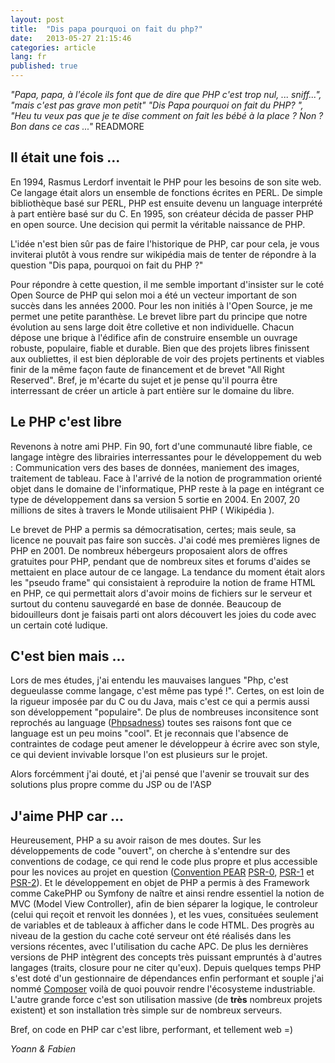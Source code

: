 ```yaml
---
layout: post
title:  "Dis papa pourquoi on fait du php?" 
date:   2013-05-27 21:15:46
categories: article
lang: fr
published: true
---
```


_"Papa, papa, à l'école ils font que de dire que PHP c'est trop nul, ... sniff...", "mais c'est pas grave mon petit" "Dis Papa pourquoi on fait du PHP? ", "Heu tu veux pas que je te dise comment on fait les bébé à la place ? Non ? Bon dans ce cas ..."_
READMORE
## Il était une fois ...

En 1994, Rasmus Lerdorf inventait le PHP pour les besoins de son site web. Ce langage était alors un ensemble de fonctions écrites
en PERL. De simple bibliothèque basé sur PERL, PHP est ensuite devenu un language interprété à part entière basé sur du C.
En 1995, son créateur décida de passer PHP en open source. Une decision qui permit la véritable naissance de PHP.

L'idée n'est bien sûr pas de faire l'historique de PHP, car pour cela, je vous inviterai plutôt à vous rendre sur wikipédia
mais de tenter de répondre à la question "Dis papa, pourquoi on fait du PHP ?"

Pour répondre à cette question, il me semble important d'insister sur le coté Open Source de PHP qui selon moi a été un 
vecteur important de son succès dans les années 2000. Pour les non initiés à l'Open Source, je me permet une petite paranthèse. 
Le brevet libre part du principe que notre évolution au sens large doit être colletive et non individuelle. Chacun dépose une brique à l'édifice
afin de construire ensemble un ouvrage robuste, populaire, fiable et durable. Bien que des projets libres finissent aux oubliettes,
il est bien déplorable de voir des projets pertinents et viables finir de la même façon faute de financement et de brevet "All Right Reserved". 
Bref, je m'écarte du sujet et je pense qu'il pourra être interressant de créer un article à part entière sur le domaine du libre.

## Le PHP c'est libre

Revenons à notre ami PHP. Fin 90, fort d'une communauté libre fiable, ce langage intègre des librairies interressantes pour 
le développement du web : Communication vers des bases de données, maniement des images, traitement de tableau. 
Face à l'arrivé de la notion de programmation orienté objet dans le domaine de l'informatique, PHP reste à la page en intégrant
ce type de développement dans sa version 5 sortie en 2004. En 2007, 20 millions de sites à travers le Monde utilisaient PHP
( Wikipédia ).

Le brevet de PHP a permis sa démocratisation, certes; mais seule, sa licence ne pouvait pas faire son succès.
J'ai codé mes premières lignes de PHP en 2001. De nombreux hébergeurs proposaient alors de offres gratuites pour PHP, pendant
que de nombreux sites et forums d'aides se mettaient en place autour de ce langage. La tendance du moment était alors les
"pseudo frame" qui consistaient à reproduire la notion de frame HTML en PHP, ce qui permettait alors d'avoir moins de fichiers
sur le serveur et surtout du contenu sauvegardé en base de donnée. Beaucoup de bidouilleurs dont je faisais parti ont alors découvert
les joies du code avec un certain coté ludique.

## C'est bien mais ...

Lors de mes études, j'ai entendu les mauvaises langues "Php, c'est degueulasse comme langage, c'est même pas typé !".
Certes, on est loin de la rigueur imposée par du C ou du Java, mais c'est ce qui a permis aussi son développement "populaire". De plus de nombreuses inconsitence sont reprochés au language ([Phpsadness](http://phpsadness.com/)) toutes ses raisons font que ce language est un peu moins "cool".
Et je reconnais que l'absence de contraintes de codage peut amener le développeur à écrire avec son style, ce qui devient invivable lorsque l'on est plusieurs sur le projet. 

Alors forcémment j'ai douté, et j'ai pensé que l'avenir se trouvait sur des solutions plus propre comme du JSP ou de l'ASP

## J'aime PHP car ...

Heureusement, PHP a su avoir raison de mes doutes. Sur les développements de code "ouvert", on cherche à s'entendre sur des conventions de codage, ce qui rend le code plus propre et plus accessible pour les novices au projet en question ([Convention PEAR](http://pear.php.net/manual/en/standards.php)  [PSR-0](https://github.com/php-fig/fig-standards/blob/master/accepted/PSR-0.md), [PSR-1](https://github.com/php-fig/fig-standards/blob/master/accepted/PSR-1-basic-coding-standard.md) et [PSR-2](https://github.com/php-fig/fig-standards/blob/master/accepted/PSR-2-coding-style-guide.md)). 
Et le développement en objet de PHP a permis à des Framework comme CakePHP ou Symfony de naître et ainsi rendre essentiel la notion de MVC
(Model View Controller), afin de bien séparer la logique, le controleur (celui qui reçoit et renvoit les données ), et les 
vues, consituées seulement de variables et de tableaux à afficher dans le code HTML. 
Des progrès au niveau de la gestion du cache coté serveur ont été réalisés dans les versions récentes, avec l'utilisation du cache APC. 
De plus les dernières versions de PHP intègrent des concepts très puissant empruntés à d'autres langages (traits, closure pour ne citer qu'eux). 
Depuis quelques temps PHP s'est doté d'un gestionnaire de dépendances enfin performant et souple j'ai nommé [Composer](http://getcomposer.org/) voilà de quoi pouvoir rendre l'écosysteme industriable. L'autre grande force c'est son utilisation massive (de __très__  nombreux projets existent) et son installation très simple sur de nombreux serveurs.

Bref, on code en PHP car c'est libre, performant, et tellement web =)

_Yoann & Fabien_
